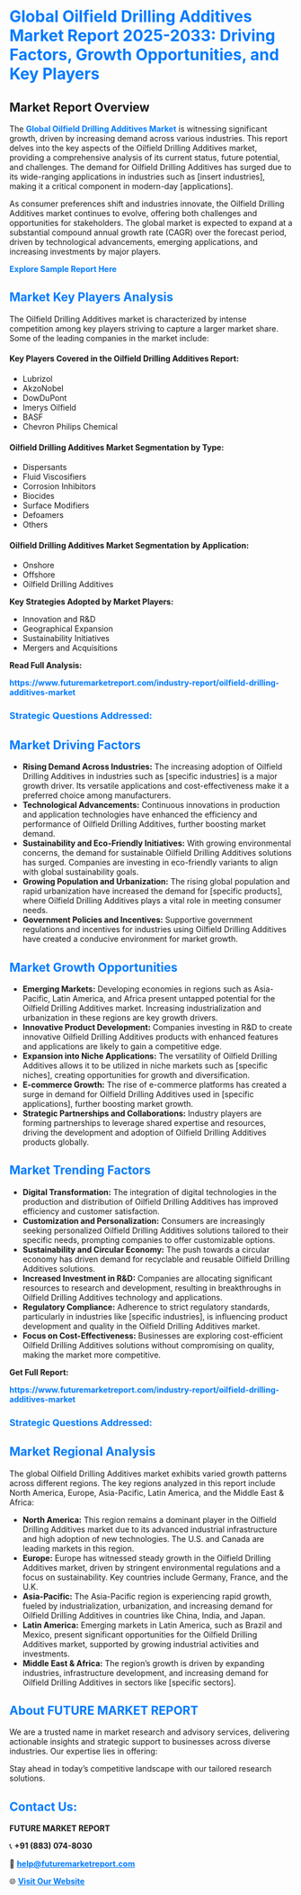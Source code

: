 <h1 style="color: #007BFF;">Global Oilfield Drilling Additives Market Report 2025-2033: Driving Factors, Growth Opportunities, and Key Players</h1>

<section id="overview">
<h2>Market Report Overview</h2>
<p>The <a href="https://www.futuremarketreport.com/industry-report/oilfield-drilling-additives-market" style="color: #007BFF; text-decoration: none;"><strong>Global Oilfield Drilling Additives Market</strong></a> is witnessing significant growth, driven by increasing demand across various industries. This report delves into the key aspects of the Oilfield Drilling Additives market, providing a comprehensive analysis of its current status, future potential, and challenges. The demand for Oilfield Drilling Additives has surged due to its wide-ranging applications in industries such as [insert industries], making it a critical component in modern-day [applications].</p>
<p>As consumer preferences shift and industries innovate, the Oilfield Drilling Additives market continues to evolve, offering both challenges and opportunities for stakeholders. The global market is expected to expand at a substantial compound annual growth rate (CAGR) over the forecast period, driven by technological advancements, emerging applications, and increasing investments by major players.</p>
</section>

<section id="overview">
<p><a href="https://www.futuremarketreport.com/request-sample/reportId=111230" style="color: #007BFF; text-decoration: none;"><strong>Explore Sample Report Here</strong></a></p>
</section>

<section id="key-players">
<h2 style="color: #007BFF;">Market Key Players Analysis</h2>
<p>The Oilfield Drilling Additives market is characterized by intense competition among key players striving to capture a larger market share. Some of the leading companies in the market include:</p>
<h4>Key Players Covered in the Oilfield Drilling Additives Report:</h4>
<ul><li>Lubrizol</li><li>AkzoNobel</li><li>DowDuPont</li><li>Imerys Oilfield</li><li>BASF</li><li>Chevron Philips Chemical</li></ul>
<h4>Oilfield Drilling Additives Market Segmentation by Type:</h4>
<ul><li>Dispersants</li><li>Fluid Viscosifiers</li><li>Corrosion Inhibitors</li><li>Biocides</li><li>Surface Modifiers</li><li>Defoamers</li><li>Others</li></ul>

<h4>Oilfield Drilling Additives Market Segmentation by Application:</h4>
<ul><li>Onshore</li><li>Offshore</li><li>Oilfield Drilling Additives</li></ul>
<p><strong>Key Strategies Adopted by Market Players:</strong></p>
<ul>
<li>Innovation and R&D</li>
<li>Geographical Expansion</li>
<li>Sustainability Initiatives</li>
<li>Mergers and Acquisitions</li>
</ul>
</section>

<section>
<p><strong>Read Full Analysis: </strong></p><a href="https://www.futuremarketreport.com/industry-report/oilfield-drilling-additives-market" style="color: #007BFF; text-decoration: none;"><strong>https://www.futuremarketreport.com/industry-report/oilfield-drilling-additives-market</strong></a>
<h3 style="color: #007BFF;">Strategic Questions Addressed:</h3>
</section>

<section id="driving-factors">
<h2 style="color: #007BFF;">Market Driving Factors</h2>
<ul>
<li><strong>Rising Demand Across Industries:</strong> The increasing adoption of Oilfield Drilling Additives in industries such as [specific industries] is a major growth driver. Its versatile applications and cost-effectiveness make it a preferred choice among manufacturers.</li>
<li><strong>Technological Advancements:</strong> Continuous innovations in production and application technologies have enhanced the efficiency and performance of Oilfield Drilling Additives, further boosting market demand.</li>
<li><strong>Sustainability and Eco-Friendly Initiatives:</strong> With growing environmental concerns, the demand for sustainable Oilfield Drilling Additives solutions has surged. Companies are investing in eco-friendly variants to align with global sustainability goals.</li>
<li><strong>Growing Population and Urbanization:</strong> The rising global population and rapid urbanization have increased the demand for [specific products], where Oilfield Drilling Additives plays a vital role in meeting consumer needs.</li>
<li><strong>Government Policies and Incentives:</strong> Supportive government regulations and incentives for industries using Oilfield Drilling Additives have created a conducive environment for market growth.</li>
</ul>
</section>

<section id="growth-opportunities">
<h2 style="color: #007BFF;">Market Growth Opportunities</h2>
<ul>
<li><strong>Emerging Markets:</strong> Developing economies in regions such as Asia-Pacific, Latin America, and Africa present untapped potential for the Oilfield Drilling Additives market. Increasing industrialization and urbanization in these regions are key growth drivers.</li>
<li><strong>Innovative Product Development:</strong> Companies investing in R&D to create innovative Oilfield Drilling Additives products with enhanced features and applications are likely to gain a competitive edge.</li>
<li><strong>Expansion into Niche Applications:</strong> The versatility of Oilfield Drilling Additives allows it to be utilized in niche markets such as [specific niches], creating opportunities for growth and diversification.</li>
<li><strong>E-commerce Growth:</strong> The rise of e-commerce platforms has created a surge in demand for Oilfield Drilling Additives used in [specific applications], further boosting market growth.</li>
<li><strong>Strategic Partnerships and Collaborations:</strong> Industry players are forming partnerships to leverage shared expertise and resources, driving the development and adoption of Oilfield Drilling Additives products globally.</li>
</ul>
</section>

<section id="trending-factors">
<h2 style="color: #007BFF;">Market Trending Factors</h2>
<ul>
<li><strong>Digital Transformation:</strong> The integration of digital technologies in the production and distribution of Oilfield Drilling Additives has improved efficiency and customer satisfaction.</li>
<li><strong>Customization and Personalization:</strong> Consumers are increasingly seeking personalized Oilfield Drilling Additives solutions tailored to their specific needs, prompting companies to offer customizable options.</li>
<li><strong>Sustainability and Circular Economy:</strong> The push towards a circular economy has driven demand for recyclable and reusable Oilfield Drilling Additives solutions.</li>
<li><strong>Increased Investment in R&D:</strong> Companies are allocating significant resources to research and development, resulting in breakthroughs in Oilfield Drilling Additives technology and applications.</li>
<li><strong>Regulatory Compliance:</strong> Adherence to strict regulatory standards, particularly in industries like [specific industries], is influencing product development and quality in the Oilfield Drilling Additives market.</li>
<li><strong>Focus on Cost-Effectiveness:</strong> Businesses are exploring cost-efficient Oilfield Drilling Additives solutions without compromising on quality, making the market more competitive.</li>
</ul>
</section>

<section>
<p><strong>Get Full Report: </strong></p><a href="https://www.futuremarketreport.com/industry-report/oilfield-drilling-additives-market" style="color: #007BFF; text-decoration: none;"><strong>https://www.futuremarketreport.com/industry-report/oilfield-drilling-additives-market</strong></a>
<h3 style="color: #007BFF;">Strategic Questions Addressed:</h3>
</section>


<section id="regional-analysis">
<h2 style="color: #007BFF;">Market Regional Analysis</h2>
<p>The global Oilfield Drilling Additives market exhibits varied growth patterns across different regions. The key regions analyzed in this report include North America, Europe, Asia-Pacific, Latin America, and the Middle East & Africa:</p>
<ul>
<li><strong>North America:</strong> This region remains a dominant player in the Oilfield Drilling Additives market due to its advanced industrial infrastructure and high adoption of new technologies. The U.S. and Canada are leading markets in this region.</li>
<li><strong>Europe:</strong> Europe has witnessed steady growth in the Oilfield Drilling Additives market, driven by stringent environmental regulations and a focus on sustainability. Key countries include Germany, France, and the U.K.</li>
<li><strong>Asia-Pacific:</strong> The Asia-Pacific region is experiencing rapid growth, fueled by industrialization, urbanization, and increasing demand for Oilfield Drilling Additives in countries like China, India, and Japan.</li>
<li><strong>Latin America:</strong> Emerging markets in Latin America, such as Brazil and Mexico, present significant opportunities for the Oilfield Drilling Additives market, supported by growing industrial activities and investments.</li>
<li><strong>Middle East & Africa:</strong> The region’s growth is driven by expanding industries, infrastructure development, and increasing demand for Oilfield Drilling Additives in sectors like [specific sectors].</li>
</ul>
</section>

<footer>
<h2 style="color: #007BFF;">About FUTURE MARKET REPORT</h2>
<p>We are a trusted name in market research and advisory services, delivering actionable insights and strategic support to businesses across diverse industries. Our expertise lies in offering:</p>

<p>Stay ahead in today’s competitive landscape with our tailored research solutions.</p>

<h2 style="color: #007BFF;">Contact Us:</h2>
<p><strong>FUTURE MARKET REPORT</strong></p>
<p>📞 <strong>+91 (883) 074-8030</strong></p>
<p>📧 <strong><a href="mailto:help@futuremarketreport.com" style="color: #007BFF;">help@futuremarketreport.com</a></strong></p>
<p>🌐 <strong><a href="https://www.futuremarketreport.com/" style="color: #007BFF;">Visit Our Website</a></strong></p>
</footer>